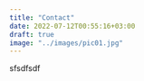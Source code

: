 ```yaml
---
title: "Contact"
date: 2022-07-12T00:55:16+03:00
draft: true
image: "../images/pic01.jpg"
---
```

sfsdfsdf

